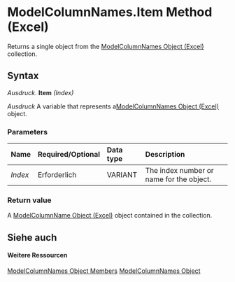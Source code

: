 
# ModelColumnNames.Item Method (Excel)

Returns a single object from the [ModelColumnNames Object (Excel)](3a8a966f-b987-a77b-1d4c-eb7b35179f8b.md) collection.


## Syntax

 _Ausdruck_. **Item** _(Index)_

 _Ausdruck_ A variable that represents a[ModelColumnNames Object (Excel)](3a8a966f-b987-a77b-1d4c-eb7b35179f8b.md) object.


### Parameters



|**Name**|**Required/Optional**|**Data type**|**Description**|
|:-----|:-----|:-----|:-----|
| _Index_|Erforderlich|VARIANT|The index number or name for the object.|

### Return value

A [ModelColumnName Object (Excel)](63a5eefe-b54d-0075-c116-8a752c881834.md) object contained in the collection.


## Siehe auch


#### Weitere Ressourcen


[ModelColumnNames Object Members](http://msdn.microsoft.com/library/ba659135-e622-bc31-0a97-0c5ea6046964%28Office.15%29.aspx)
[ModelColumnNames Object](3a8a966f-b987-a77b-1d4c-eb7b35179f8b.md)